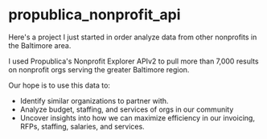 # propublica_nonprofit_api
Here's a project I just started in order analyze data from other nonprofits in the Baltimore area.

I used Propublica's Nonprofit Explorer APIv2 to pull more than 7,000 results on nonprofit orgs 
serving the greater Baltimore region.

Our hope is to use this data to:
- Identify similar organizations to partner with.
- Analyze budget, staffing, and services of orgs in our community
- Uncover insights into how we can maximize efficiency in our invoicing, RFPs,
  staffing, salaries, and services.
